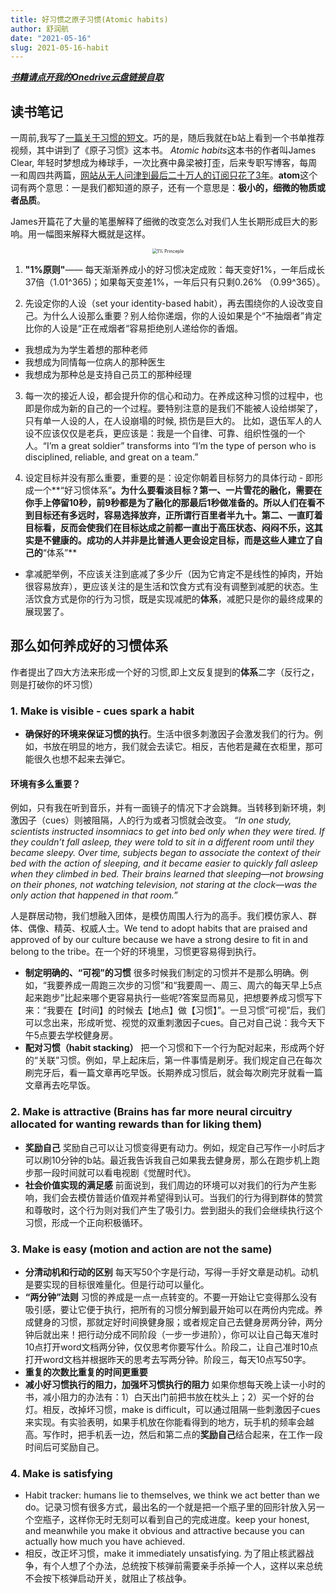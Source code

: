 ```yaml
---
title: 好习惯之原子习惯(Atomic habits)
author: 舒润航
date: "2021-05-16"
slug: 2021-05-16-habit
---
```



[_**书籍请点开我的Onedrive云盘链接自取**_](https://uflorida-my.sharepoint.com/:f:/g/personal/r_shu_ufl_edu/EvyxvcSKotRHjcNXyKn21MoBPDxrn8TNd20ZTls01C6Qiw?e=ZlLra8)

## 读书笔记

一周前,我写了[一篇关于习惯的短文](https://www.runhangshu.com/cn/2021/05/habit/)。巧的是，随后我就在b站上看到一个书单推荐视频，其中讲到了《原子习惯》这本书。
*Atomic habits*这本书的作者叫James Clear, 年轻时梦想成为棒球手，一次比赛中鼻梁被打歪，后来专职写博客，每周一和周四共两篇，[网站从无人问津到最后二十万人的订阅只花了3年](https://jamesclear.com/)。**atom**这个词有两个意思：一是我们都知道的原子，还有一个意思是：**极小的，细微的物质或者品质**。

James开篇花了大量的笔墨解释了细微的改变怎么对我们人生长期形成巨大的影响。用一幅图来解释大概就是这样。

<center>
<img src="/cn/Website_pics/tiny-gains-graph.jpg" alt="1% Princeple" style="zoom:50%;" />
</center>

1. **"1%原则"**—— 每天渐渐养成小的好习惯决定成败：每天变好1%，一年后成长37倍（1.01^365)；如果每天变差1%，一年后只有只剩0.26% （0.99^365）。

2. 先设定你的人设（set your identity-based habit），再去围绕你的人设改变自己。为什么人设那么重要？别人给你递烟，你的人设如果是个“不抽烟者”肯定比你的人设是“正在戒烟者“容易拒绝别人递给你的香烟。

  - 我想成为为学生着想的那种老师
  - 我想成为同情每一位病人的那种医生
  - 我想成为那种总是支持自己员工的那种经理

3. 每一次的接近人设，都会提升你的信心和动力。在养成这种习惯的过程中，也即是你成为新的自己的一个过程。要特别注意的是我们不能被人设给绑架了，只有单一人设的人，在人设崩塌的时候, 损伤是巨大的。 比如，退伍军人的人设不应该仅仅是老兵，更应该是：我是一个自律、可靠、组织性强的一个人。“I’m a great soldier” transforms into “I’m the type of person who is disciplined, reliable, and great on a team.”

4. 设定目标并没有那么重要，重要的是：设定你朝着目标努力的具体行动 - 即形成一个**“好习惯体系”**。为什么要看淡目标？第一、一片雪花的融化，需要在你手上停留10秒，前9秒都是为了融化的那最后1秒做准备的。所以人们在看不到目标还有多远时，容易选择放弃，正所谓行百里者半九十。第二、一直盯着目标看，反而会使我们在目标达成之前都一直出于高压状态、闷闷不乐，这其实是不健康的。成功的人并非是比普通人更会设定目标，而是这些人建立了自己的**“体系”**
  - 拿减肥举例，不应该关注到底减了多少斤（因为它肯定不是线性的掉肉，开始很容易放弃），更应该关注的是生活和饮食方式有没有调整到减肥的状态。生活饮食方式是你的行为习惯，既是实现减肥的**体系**，减肥只是你的最终成果的展现罢了。

## 那么如何养成好的习惯体系
作者提出了四大方法来形成一个好的习惯,即上文反复提到的**体系**二字（反行之，则是打破你的坏习惯）

### 1. Make is visible - cues spark a habit
  - **确保好的环境来保证习惯的执行**。生活中很多刺激因子会激发我们的行为。例如，书放在明显的地方，我们就会去读它。相反，吉他若是藏在衣柜里，那可能很久也想不起来去弹它。
 
#### 环境有多么重要？

例如，只有我在听到音乐，并有一面镜子的情况下才会跳舞。当转移到新环境，刺激因子（cues）则被阻隔，人的行为或者习惯就会改变。
 *“In one study, scientists instructed insomniacs to get into bed only when they were tired. If they couldn’t fall asleep, they were told to sit in a different room until they became sleepy. Over time, subjects began to associate the context of their bed with the action of sleeping, and it became easier to quickly fall asleep when they climbed in bed. Their brains learned that sleeping—not browsing on their phones, not watching television, not staring at the clock—was the only action that happened in that room.”*
 
 人是群居动物，我们想融入团体，是模仿周围人行为的高手。我们模仿家人、群体、偶像、精英、权威人士。We tend to adopt habits that are praised and approved of by our culture because we have a strong desire to fit in and belong to the tribe。在一个好的环境里，习惯更容易得到执行。
  - **制定明确的、“可视”的习惯** 很多时候我们制定的习惯并不是那么明确。例如，“我要养成一周跑三次步的习惯”和“我要周一、周三、周六的每天早上5点起来跑步”比起来哪个更容易执行一些呢?答案显而易见，把想要养成习惯写下来：“我要在【时间】的时候去【地点】做【习惯】”。一旦习惯“可视”后，我们可以念出来，形成听觉、视觉的双重刺激因子cues。自己对自己说：我今天下午5点要去学校健身房。
  - **配对习惯（habit stacking）**  把一个习惯和下一个行为配对起来，形成两个好的“关联”习惯。例如，早上起床后，第一件事情是刷牙。我们规定自己在每次刷完牙后，看一篇文章再吃早饭。长期养成习惯后，就会每次刷完牙就看一篇文章再去吃早饭。
### 2. Make is attractive (Brains has far more neural circuitry allocated for wanting rewards than for liking them) 
  - **奖励自己**  奖励自己可以让习惯变得更有动力。例如，规定自己写作一小时后才可以刷10分钟的b站。最近我告诉我自己如果我去健身房，那么在跑步机上跑步那一段时间就可以看电视剧《觉醒时代》。
  - **社会价值实现的满足感** 前面说到，我们周边的环境可以对我们的行为产生影响，我们会去模仿普适价值观并希望得到认可。当我们的行为得到群体的赞赏和尊敬时，这个行为则对我们产生了吸引力。尝到甜头的我们会继续执行这个习惯，形成一个正向积极循环。
### 3. Make is easy (motion and action are not the same)
  - **分清动机和行动的区别** 每天写50个字是行动，写得一手好文章是动机。动机是要实现的目标很难量化。但是行动可以量化。
  - **“两分钟”法则** 习惯的养成是一点一点转变的。不要一开始让它变得那么没有吸引感，要让它便于执行，把所有的习惯分解到最开始可以在两份内完成。养成健身的习惯，那就定好时间换健身服；或者规定自己去健身房两分钟，两分钟后就出来！把行动分成不同阶段（一步一步进阶），你可以让自己每天准时10点打开word文档两分钟，仅仅思考你要写什么。阶段二，让自己准时10点打开word文档并根据昨天的思考去写两分钟。阶段三，每天10点写50字。
  - **重复的次数比重复的时间更重要**
  - **减小好习惯执行的阻力，加强坏习惯执行的阻力** 如果你想每天晚上读一小时的书，减小阻力的办法有：1）白天出门前把书放在枕头上；2）买一个好的台灯。相反，改掉坏习惯，make is difficult，可以通过阻隔一些刺激因子cues来实现。有实验表明，如果手机放在你能看得到的地方，玩手机的频率会越高。写作时，把手机丢一边，然后和第二点的**奖励自己**结合起来，在工作一段时间后可奖励自己。
### 4. Make is satisfying 
  - Habit tracker: humans lie to themselves, we think we act better than we do。记录习惯有很多方式，最出名的一个就是把一个瓶子里的回形针放入另一个空瓶子，这样你无时无刻可以看到自己的完成进度。keep your honest, and meanwhile you make it obvious and attractive because you can actually how much you have achieved. 
  - 相反，改正坏习惯，make it immediately unsatisfying. 为了阻止核武器战争，有个人想了个办法，总统按下核弹前需要亲手杀掉一个人，这样以来总统不会按下核弹启动开关，就阻止了核战争。

